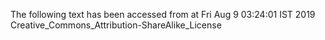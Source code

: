 The following text has been accessed from at Fri Aug 9 03:24:01 IST 2019
Creative_Commons_Attribution-ShareAlike_License
